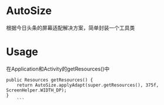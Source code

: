 # AutoSize
根据今日头条的屏幕适配解决方案，简单封装一个工具类
# Usage
在Application和Activity的getResources()中
```
public Resources getResources() {
    return AutoSize.applyAdapt(super.getResources(), 375f, ScreenHelper.WIDTH_DP);
}
    ```
